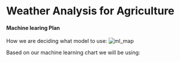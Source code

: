 # Weather Analysis for Agriculture

#### Machine learing Plan
How we are deciding what model to use:
![ml_map](https://user-images.githubusercontent.com/82718969/139357640-739c48d6-e16e-47ff-88aa-5c29684e54ef.png)

Based on our machine learning chart we will be using:
